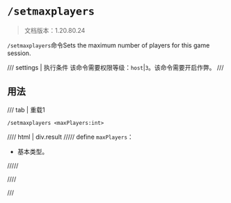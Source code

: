 # `/setmaxplayers`

> 文档版本：1.20.80.24

`/setmaxplayers`命令Sets the maximum number of players for this game session.

/// settings | 执行条件
该命令需要权限等级：`host`|`3`。该命令需要开启作弊。
///

## 用法

/// tab | 重载1
```mcfunction
/setmaxplayers <maxPlayers:int>
```

//// html | div.result
///// define
`maxPlayers`：<!-- md:samp int -->

- 基本类型。


/////

////

///
